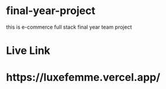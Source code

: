  # final-year-project     
this is e-commerce full stack final year   team  project   
<h1>Live Link</h1>  
<h1>https://luxefemme.vercel.app/</h1>   
  
